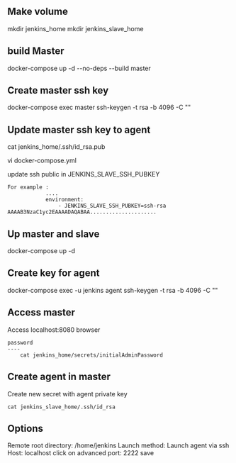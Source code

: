 Make volume
-----
mkdir jenkins_home
mkdir jenkins_slave_home

build Master
-----
docker-compose up -d --no-deps --build master

Create master ssh key
-----
docker-compose exec master ssh-keygen -t rsa -b 4096 -C ""

Update master ssh key to agent
-----
cat jenkins_home/.ssh/id_rsa.pub

vi docker-compose.yml 

update ssh public in JENKINS_SLAVE_SSH_PUBKEY 

	For example :
				....	
			    environment:
	      			- JENKINS_SLAVE_SSH_PUBKEY=ssh-rsa AAAAB3NzaC1yc2EAAAADAQABAA.....................


Up master and slave
----

docker-compose up -d

Create key for agent
----
docker-compose exec -u jenkins agent ssh-keygen -t rsa -b 4096 -C "" 


Access master
----
Access localhost:8080 browser

	password
	----
		cat jenkins_home/secrets/initialAdminPassword

Create agent in master
-----
Create new secret with agent private key

	cat jenkins_slave_home/.ssh/id_rsa

Options
----

Remote root directory: /home/jenkins
Launch method: Launch agent via ssh
	Host: localhost
	click on advanced
	port: 2222
save

